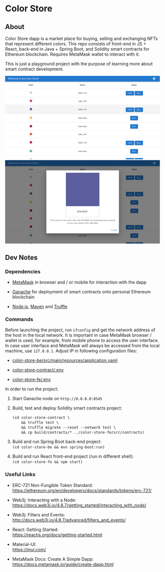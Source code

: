 # Color Store

## About

Color Store dapp is a market place for buying, selling and exchanging NFTs that represent different colors. This repo consists
of front-end in JS + React, back-end in Java + Spring Boot, and Solidity smart contracts for Ethereum blockchain. Requires
MetaMask wallet to interact with it.

This is just a playground project with the purpose of learning more about smart contract development.

<img src="screenshot-1.png" width="640" />

<img src="screenshot-2.png" width="640" />

## Dev Notes

### Dependencies

- [MetaMask](https://metamask.io/) in browser and / or mobile for interaction with the dapp

- [Ganache](https://trufflesuite.com/ganache/) for deployment of smart contracts onto personal Ethereum blockchain

- [Node.js](https://nodejs.org/), [Maven](https://maven.apache.org/) and [Truffle](https://trufflesuite.com/truffle/)

### Commands

Before launching the project, run `ifconfig` and get the network address of the host in the local network. It
is important in case MetaMask browser / wallet is used, for example, from mobile phone to access the user interface. In
case user interface and MetaMask will always be accessed from the local machine, use `127.0.0.1`. Adjust IP in following
configuration files:

- [color-store-be/src/main/resources/application.yaml](./color-store-be/src/main/resources/application.yaml)

- [color-store-contract/.env](./color-store-contract/.env)

- [color-store-fe/.env](./color-store-fe/.env)

In order to run the project:

1. Start Ganache node on `http://0.0.0.0:8545`

1. Build, test and deploy Solidity smart contracts project:
    ```
    (cd color-store-contract \
        && truffle test \
        && truffle migrate --reset --network test \
        && cp build/contracts/* ../color-store-fe/src/contracts)
    ```

1. Build and run Spring Boot back-end project:<br />
    `(cd color-store-be && mvn spring-boot:run)`

1. Build and run React front-end project (run in different shell):<br />
    `(cd color-store-fe && npm start)`

### Useful Links

- ERC-721 Non-Fungible Token Standard:<br />
https://ethereum.org/en/developers/docs/standards/tokens/erc-721/

- Web3j: Interacting with a Node:<br />
https://docs.web3j.io/4.8.7/getting_started/interacting_with_node/

- Web3j: Filters and Events:<br />
http://docs.web3j.io/4.8.7/advanced/filters_and_events/

- React: Getting Started:<br />
https://reactjs.org/docs/getting-started.html

- Material-UI:<br />
https://mui.com/

- MetaMask Docs: Create A Simple Dapp:<br />
https://docs.metamask.io/guide/create-dapp.html

